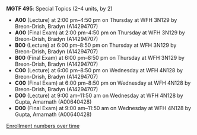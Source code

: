 **MGTF 495**: Special Topics (2–4 units, by 2)

- **A00** (Lecture) at 2:00 pm–4:50 pm on Thursday at WFH 3N129 by Breon-Drish, Bradyn (A14294707)
- **A00** (Final Exam) at 2:00 pm–4:50 pm on Thursday at WFH 3N129 by Breon-Drish, Bradyn (A14294707)
- **B00** (Lecture) at 6:00 pm–8:50 pm on Thursday at WFH 3N129 by Breon-Drish, Bradyn (A14294707)
- **B00** (Final Exam) at 6:00 pm–8:50 pm on Thursday at WFH 3N129 by Breon-Drish, Bradyn (A14294707)
- **C00** (Lecture) at 6:00 pm–8:50 pm on Wednesday at WFH 4N128 by Breon-Drish, Bradyn (A14294707)
- **C00** (Final Exam) at 6:00 pm–8:50 pm on Wednesday at WFH 4N128 by Breon-Drish, Bradyn (A14294707)
- **D00** (Lecture) at 9:00 am–11:50 am on Wednesday at WFH 4N128 by Gupta, Amarnath (A00640428)
- **D00** (Final Exam) at 9:00 am–11:50 am on Wednesday at WFH 4N128 by Gupta, Amarnath (A00640428)

[Enrollment numbers over time](./MGTF495.tsv)

